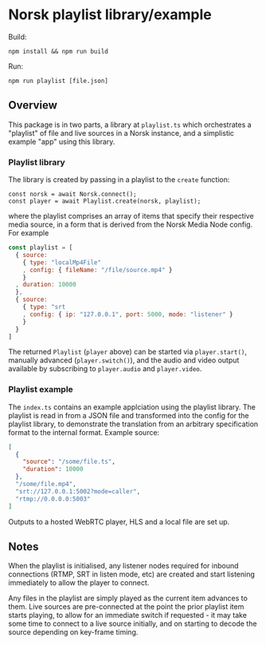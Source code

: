 # Norsk playlist library/example

Build:
```
npm install && npm run build
```

Run:

```
npm run playlist [file.json]
```

## Overview

This package is in two parts, a library at `playlist.ts` which orchestrates a "playlist" of file and live sources in a Norsk instance, and a simplistic example "app" using this library.

### Playlist library

The library is created by passing in a playlist to the `create` function:

```
const norsk = await Norsk.connect();
const player = await Playlist.create(norsk, playlist);
```

where the playlist comprises an array of items that specify their respective media source, in a form that is derived from the Norsk Media Node config. For example

```js
const playlist = [
  { source:
    { type: "localMp4File"
    , config: { fileName: "/file/source.mp4" }
    }
  , duration: 10000
  },
  { source: 
    { type: "srt 
    , config: { ip: "127.0.0.1", port: 5000, mode: "listener" }
    }
  }
]
```

The returned `Playlist` (`player` above) can be started via `player.start()`, manually advanced (`player.switch()`), and the audio and video output available by subscribing to `player.audio` and `player.video`.

### Playlist example

The `index.ts` contains an example applciation using the playlist library. The playlist is read in from a JSON file and transformed into the config for the playlist library, to demonstrate the translation from an arbitrary specification format to the internal format.  Example source:

```json
[
  {
    "source": "/some/file.ts",
    "duration": 10000
  },
  "/some/file.mp4",
  "srt://127.0.0.1:5002?mode=caller",
  "rtmp://0.0.0.0:5003"
]
```

Outputs to a hosted WebRTC player, HLS and a local file are set up.

## Notes

When the playlist is initialised, any listener nodes required for inbound connections (RTMP, SRT in listen mode, etc) are created and start listening immediately to allow the player to connect.

Any files in the playlist are simply played as the current item advances to them. Live sources are pre-connected at the point the prior playlist item starts playing, to allow for an immediate switch if requested - it may take some time to connect to a live source initially, and on starting to decode the source depending on key-frame timing.

